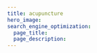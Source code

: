 ```yaml
---
title: acupuncture
hero_image: 
search_engine_optimization:
  page_title:
  page_description:
---
```

